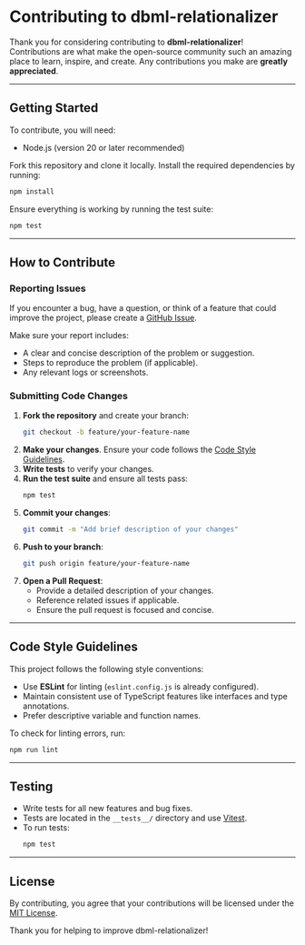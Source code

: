 # Contributing to dbml-relationalizer

Thank you for considering contributing to **dbml-relationalizer**! Contributions are what make the open-source community such an amazing place to learn, inspire, and create. Any contributions you make are **greatly appreciated**.

---

## Getting Started

To contribute, you will need:
- Node.js (version 20 or later recommended)

Fork this repository and clone it locally. Install the required dependencies by running:

```bash
npm install
```

Ensure everything is working by running the test suite:

```bash
npm test
```

---

## How to Contribute

### Reporting Issues
If you encounter a bug, have a question, or think of a feature that could improve the project, please create a [GitHub Issue](https://github.com/Ymmy833y/dbml-relationalizer/issues).

Make sure your report includes:
- A clear and concise description of the problem or suggestion.
- Steps to reproduce the problem (if applicable).
- Any relevant logs or screenshots.

### Submitting Code Changes
1. **Fork the repository** and create your branch:
    ```bash
    git checkout -b feature/your-feature-name
    ```
2. **Make your changes**. Ensure your code follows the [Code Style Guidelines](#code-style-guidelines).
3. **Write tests** to verify your changes.
4. **Run the test suite** and ensure all tests pass:
    ```bash
    npm test
    ```
5. **Commit your changes**:
    ```bash
    git commit -m "Add brief description of your changes"
    ```
6. **Push to your branch**:
    ```bash
    git push origin feature/your-feature-name
    ```
7. **Open a Pull Request**: 
   - Provide a detailed description of your changes.
   - Reference related issues if applicable.
   - Ensure the pull request is focused and concise.

---

## Code Style Guidelines
This project follows the following style conventions:
- Use **ESLint** for linting (`eslint.config.js` is already configured).
- Maintain consistent use of TypeScript features like interfaces and type annotations.
- Prefer descriptive variable and function names.

To check for linting errors, run:
```bash
npm run lint
```

---

## Testing
- Write tests for all new features and bug fixes.
- Tests are located in the `__tests__/` directory and use [Vitest](https://vitest.dev/).
- To run tests:
  ```bash
  npm test
  ```

---

## License
By contributing, you agree that your contributions will be licensed under the [MIT License](./LICENSE).

Thank you for helping to improve dbml-relationalizer!
